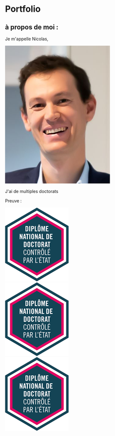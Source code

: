 
# Portfolio

## à propos de moi : 

Je m'appelle Nicolas, 

![aurelien](/images/aurelien.jpg)      

J'ai de multiples doctorats 

Preuve : 

![doctorat1](/images/doctorat.png)    
![doctorat2](/images/doctorat.png)  
![doctorat3](/images/doctorat.png)  






